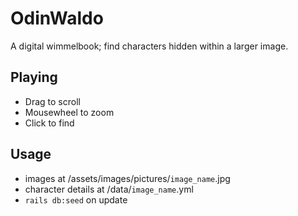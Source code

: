# OdinWaldo

A digital wimmelbook; find characters hidden within a larger image.

## Playing

- Drag to scroll
- Mousewheel to zoom
- Click to find

## Usage

- images at /assets/images/pictures/`image_name`.jpg
- character details at /data/`image_name`.yml
- `rails db:seed` on update